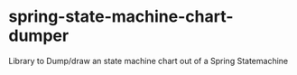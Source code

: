 # spring-state-machine-chart-dumper
Library to Dump/draw an state machine chart out of a Spring Statemachine
